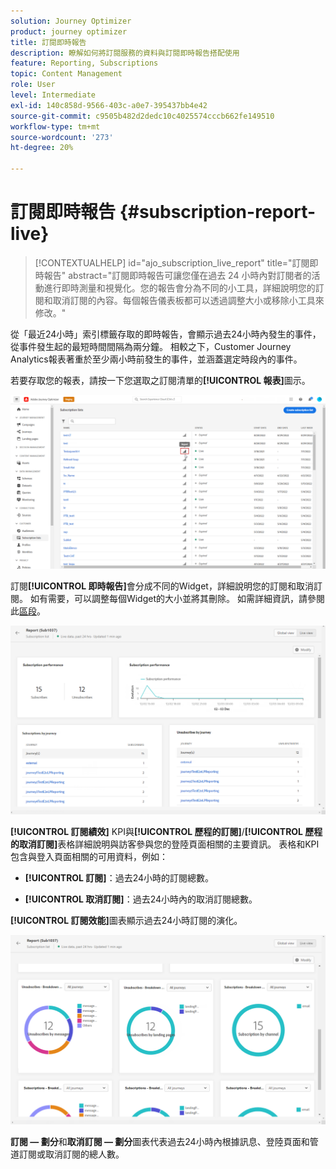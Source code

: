 ```yaml
---
solution: Journey Optimizer
product: journey optimizer
title: 訂閱即時報告
description: 瞭解如何將訂閱服務的資料與訂閱即時報告搭配使用
feature: Reporting, Subscriptions
topic: Content Management
role: User
level: Intermediate
exl-id: 140c858d-9566-403c-a0e7-395437bb4e42
source-git-commit: c9505b482d2dedc10c4025574cccb662fe149510
workflow-type: tm+mt
source-wordcount: '273'
ht-degree: 20%

---
```


# 訂閱即時報告 {#subscription-report-live}

>[!CONTEXTUALHELP]
>id="ajo_subscription_live_report"
>title="訂閱即時報告"
>abstract="訂閱即時報告可讓您僅在過去 24 小時內對訂閱者的活動進行即時測量和視覺化。您的報告會分為不同的小工具，詳細說明您的訂閱和取消訂閱的內容。每個報告儀表板都可以透過調整大小或移除小工具來修改。"

從「最近24小時」索引標籤存取的即時報告，會顯示過去24小時內發生的事件，從事件發生起的最短時間間隔為兩分鐘。 相較之下，Customer Journey Analytics報表著重於至少兩小時前發生的事件，並涵蓋選定時段內的事件。

若要存取您的報表，請按一下您選取之訂閱清單的&#x200B;**[!UICONTROL 報表]**&#x200B;圖示。

![](assets/subscription_report_7.png)

訂閱&#x200B;**[!UICONTROL 即時報告]**&#x200B;會分成不同的Widget，詳細說明您的訂閱和取消訂閱。 如有需要，可以調整每個Widget的大小並將其刪除。 如需詳細資訊，請參閱此[區段](live-report.md)。

![](assets/subscription_report_3.png)

**[!UICONTROL 訂閱績效]** KPI與&#x200B;**[!UICONTROL 歷程的訂閱]**/**[!UICONTROL 歷程的取消訂閱]**&#x200B;表格詳細說明與訪客參與您的登陸頁面相關的主要資訊。 表格和KPI包含與登入頁面相關的可用資料，例如：

* **[!UICONTROL 訂閱]**：過去24小時的訂閱總數。

* **[!UICONTROL 取消訂閱]**：過去24小時內的取消訂閱總數。

**[!UICONTROL 訂閱效能]**&#x200B;圖表顯示過去24小時訂閱的演化。

![](assets/subscription_report_4.png)

**訂閱 — 劃分**&#x200B;和&#x200B;**取消訂閱 — 劃分**&#x200B;圖表代表過去24小時內根據訊息、登陸頁面和管道訂閱或取消訂閱的總人數。
